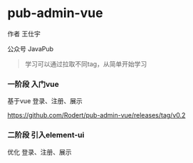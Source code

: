 # pub-admin-vue


作者 王仕宇 

公众号 JavaPub 

> 学习可以通过拉取不同tag，从简单开始学习

### 一阶段 入门vue

基于vue 登录、注册、展示

<https://github.com/Rodert/pub-admin-vue/releases/tag/v0.2>

### 二阶段 引入element-ui 

优化 登录、注册、展示


